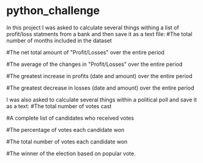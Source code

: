 # python_challenge

In this project I was asked to calculate several things withing a list of profit/loss statments from a bank and then save it as a text file:
#The total number of months included in the dataset

#The net total amount of "Profit/Losses" over the entire period

#The average of the changes in "Profit/Losses" over the entire period

#The greatest increase in profits (date and amount) over the entire period

#The greatest decrease in losses (date and amount) over the entire period

I was also asked to calculate several things within a political poll and save it as a text:
#The total number of votes cast

#A complete list of candidates who received votes

#The percentage of votes each candidate won

#The total number of votes each candidate won

#The winner of the election based on popular vote.
